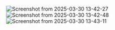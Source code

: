 ![Screenshot from 2025-03-30 13-42-27](https://github.com/user-attachments/assets/8175e8f1-de30-49e6-a0e5-1dfa9123f245)
![Screenshot from 2025-03-30 13-42-48](https://github.com/user-attachments/assets/c91a2e0e-17f0-4417-92a0-7944fbd5ecd3)
![Screenshot from 2025-03-30 13-43-11](https://github.com/user-attachments/assets/8efb34da-2d05-4f75-a304-7ad9a8136358)
